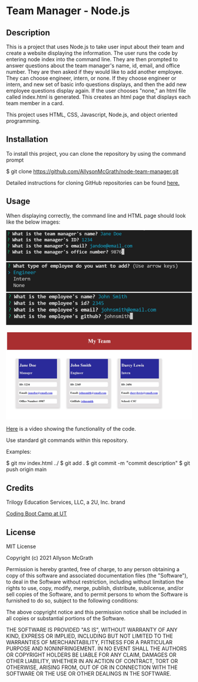 # Team Manager - Node.js

## Description

This is a project that uses Node.js to take user input about their team and create a website displaying the information. The user runs the code by entering node index into the command line. They are then prompted to answer questions about the team manager's name, id, email, and office number. They are then asked if they would like to add another employee. They can choose engineer, intern, or none. If they choose engineer or intern, and new set of basic info questions displays, and then the add new employee questions display again. If the user chooses "none," an html file called index.html is generated. This creates an html page that displays each team member in a card.

This project uses HTML, CSS, Javascript, Node.js, and object oriented programming.



## Installation

To install this project, you can clone the repository by using the command prompt

$ git clone https://github.com/AllysonMcGrath/node-team-manager.git

Detailed instructions for cloning GitHub repositories can be found [here.](https://docs.github.com/en/github/creating-cloning-and-archiving-repositories/cloning-a-repository-from-github/cloning-a-repository)



## Usage

When displaying correctly, the command line and HTML page should look like the below images:

![Manager questions listed in the command line](/src/images/managerquestions.JPG)
![Add employee questions listed in the command line](/src/images/addemployee.JPG)
![Add engineer questions listed in the command line](/src/images/engineerquestions.JPG)

![Website with cards of each employee's information](/src/images/websiteimage.JPG)

[Here](https://watch.screencastify.com/v/zdIVIina6Ug7pX5wYnuq) is a video showing the functionality of the code.




Use standard git commands within this repository.

Examples:

$ git mv index.html ../
$ git add .
$ git commit -m "commit description"
$ git push origin main

## Credits

Trilogy Education Services, LLC, a 2U, Inc. brand

[Coding Boot Camp at UT](https://github.com/the-Coding-Boot-Camp-at-UT)


## License

MIT License

Copyright (c) 2021 Allyson McGrath

Permission is hereby granted, free of charge, to any person obtaining a copy
of this software and associated documentation files (the "Software"), to deal
in the Software without restriction, including without limitation the rights
to use, copy, modify, merge, publish, distribute, sublicense, and/or sell
copies of the Software, and to permit persons to whom the Software is
furnished to do so, subject to the following conditions:

The above copyright notice and this permission notice shall be included in all
copies or substantial portions of the Software.

THE SOFTWARE IS PROVIDED "AS IS", WITHOUT WARRANTY OF ANY KIND, EXPRESS OR
IMPLIED, INCLUDING BUT NOT LIMITED TO THE WARRANTIES OF MERCHANTABILITY,
FITNESS FOR A PARTICULAR PURPOSE AND NONINFRINGEMENT. IN NO EVENT SHALL THE
AUTHORS OR COPYRIGHT HOLDERS BE LIABLE FOR ANY CLAIM, DAMAGES OR OTHER
LIABILITY, WHETHER IN AN ACTION OF CONTRACT, TORT OR OTHERWISE, ARISING FROM,
OUT OF OR IN CONNECTION WITH THE SOFTWARE OR THE USE OR OTHER DEALINGS IN THE
SOFTWARE.
